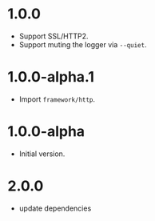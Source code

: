 # 1.0.0
* Support SSL/HTTP2.
* Support muting the logger via `--quiet`.

# 1.0.0-alpha.1
* Import `framework/http`.

# 1.0.0-alpha
* Initial version.

# 2.0.0

- update dependencies